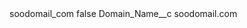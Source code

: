 <?xml version="1.0" encoding="UTF-8"?>
<CustomMetadata xmlns="http://soap.sforce.com/2006/04/metadata" xmlns:xsi="http://www.w3.org/2001/XMLSchema-instance" xmlns:xsd="http://www.w3.org/2001/XMLSchema">
    <label>soodomail_com</label>
    <protected>false</protected>
    <values>
        <field>Domain_Name__c</field>
        <value xsi:type="xsd:string">soodomail.com</value>
    </values>
</CustomMetadata>
